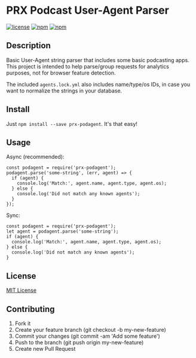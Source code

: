 # PRX Podcast User-Agent Parser

[![license](https://img.shields.io/github/license/mashape/apistatus.svg)](LICENSE)
[![npm](https://img.shields.io/npm/v/npm.svg)](https://www.npmjs.com/package/prx-podagent)
[![npm](https://img.shields.io/npm/dt/express.svg)](https://www.npmjs.com/package/prx-podagent)

## Description

Basic User-Agent string parser that includes some basic podcasting apps.  This
project is intended to help parse/group requests for analytics purposes, not for
browser feature detection.

The included `agents.lock.yml` also includes name/type/os IDs, in case you want
to normalize the strings in your database.

## Install

Just `npm install --save prx-podagent`. It's that easy!

## Usage

Async (recommended):

```node
const podagent = require('prx-podagent');
podagent.parse('some-string', (err, agent) => {
  if (agent) {
    console.log('Match:', agent.name, agent.type, agent.os);
  } else {
    console.log('Did not match any known agents');
  }
});
```

Sync:

```node
const podagent = require('prx-podagent');
let agent = podagent.parse('some-string');
if (agent) {
  console.log('Match:', agent.name, agent.type, agent.os);
} else {
  console.log('Did not match any known agents');
}
```

## License

[MIT License](LICENSE)

## Contributing

1. Fork it
2. Create your feature branch (git checkout -b my-new-feature)
3. Commit your changes (git commit -am 'Add some feature')
4. Push to the branch (git push origin my-new-feature)
5. Create new Pull Request
